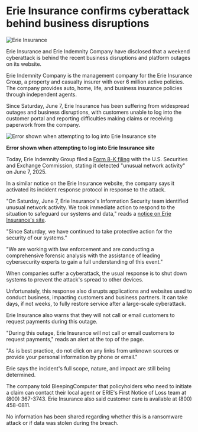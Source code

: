 # Erie Insurance confirms cyberattack behind business disruptions

![Erie Insurance](https://www.bleepstatic.com/content/hl-images/2025/06/11/erie-insurance.jpg)

Erie Insurance and Erie Indemnity Company have disclosed that a weekend cyberattack is behind the recent business disruptions and platform outages on its website.

Erie Indemnity Company is the management company for the Erie Insurance Group, a property and casualty insurer with over 6 million active policies. The company provides auto, home, life, and business insurance policies through independent agents.

Since Saturday, June 7, Erie Insurance has been suffering from widespread outages and business disruptions, with customers unable to log into the customer portal and reporting difficulties making claims or receiving paperwork from the company.

![Error shown when attempting to log into Erie Insurance site](https://www.bleepstatic.com/images/news/security/attacks/e/erie-insurance/erie-login-error.jpg)

**Error shown when attempting to log into Erie Insurance site**

Today, Erie Indemnity Group filed a [Form 8-K filing](http://www.sec.gov/Archives/edgar/data/922621/000092262125000023/erie-20250607.htm) with the U.S. Securities and Exchange Commission, stating it detected "unusual network activity" on June 7, 2025.

In a similar notice on the Erie Insurance website, the company says it activated its incident response protocol in response to the attack.

"On Saturday, June 7, Erie Insurance's Information Security team identified unusual network activity. We took immediate action to respond to the situation to safeguard our systems and data," reads a [notice on Erie Insurance's site](https://www.erieinsurance.com/support-center/notice).

"Since Saturday, we have continued to take protective action for the security of our systems."

"We are working with law enforcement and are conducting a comprehensive forensic analysis with the assistance of leading cybersecurity experts to gain a full understanding of this event."

When companies suffer a cyberattack, the usual response is to shut down systems to prevent the attack's spread to other devices.

Unfortunately, this response also disrupts applications and websites used to conduct business, impacting customers and business partners. It can take days, if not weeks, to fully restore service after a large-scale cyberattack.

Erie Insurance also warns that they will not call or email customers to request payments during this outage.

"During this outage, Erie Insurance will not call or email customers to request payments," reads an alert at the top of the page.

"As is best practice, do not click on any links from unknown sources or provide your personal information by phone or email."

Erie says the incident's full scope, nature, and impact are still being determined.

The company told BleepingComputer that policyholders who need to initiate a claim can contact their local agent or ERIE's First Notice of Loss team at (800) 367-3743. Erie Insurance also said customer care is available at (800) 458-0811.

No information has been shared regarding whether this is a ransomware attack or if data was stolen during the breach.